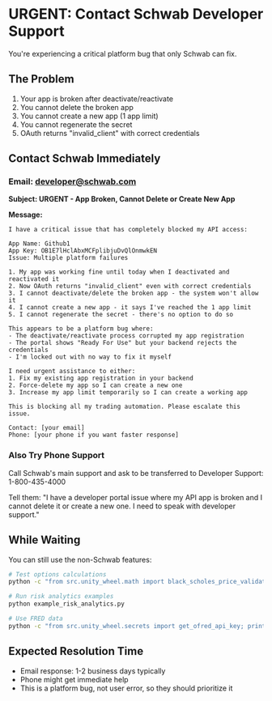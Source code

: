 # URGENT: Contact Schwab Developer Support

You're experiencing a critical platform bug that only Schwab can fix.

## The Problem
1. Your app is broken after deactivate/reactivate
2. You cannot delete the broken app
3. You cannot create a new app (1 app limit)
4. You cannot regenerate the secret
5. OAuth returns "invalid_client" with correct credentials

## Contact Schwab Immediately

### Email: developer@schwab.com

**Subject: URGENT - App Broken, Cannot Delete or Create New App**

**Message:**
```
I have a critical issue that has completely blocked my API access:

App Name: Github1
App Key: OB1E7lHclAbxMCFplibjuDvQlOnmwkEN
Issue: Multiple platform failures

1. My app was working fine until today when I deactivated and reactivated it
2. Now OAuth returns "invalid_client" even with correct credentials
3. I cannot deactivate/delete the broken app - the system won't allow it
4. I cannot create a new app - it says I've reached the 1 app limit
5. I cannot regenerate the secret - there's no option to do so

This appears to be a platform bug where:
- The deactivate/reactivate process corrupted my app registration
- The portal shows "Ready For Use" but your backend rejects the credentials
- I'm locked out with no way to fix it myself

I need urgent assistance to either:
1. Fix my existing app registration in your backend
2. Force-delete my app so I can create a new one
3. Increase my app limit temporarily so I can create a working app

This is blocking all my trading automation. Please escalate this issue.

Contact: [your email]
Phone: [your phone if you want faster response]
```

### Also Try Phone Support
Call Schwab's main support and ask to be transferred to Developer Support:
1-800-435-4000

Tell them: "I have a developer portal issue where my API app is broken and I cannot delete it or create a new one. I need to speak with developer support."

## While Waiting

You can still use the non-Schwab features:
```bash
# Test options calculations
python -c "from src.unity_wheel.math import black_scholes_price_validated; print(black_scholes_price_validated(100, 100, 0.25, 0.05, 0.2, 'call'))"

# Run risk analytics examples
python example_risk_analytics.py

# Use FRED data
python -c "from src.unity_wheel.secrets import get_ofred_api_key; print(f'FRED API Key available: {bool(get_ofred_api_key())}')"
```

## Expected Resolution Time
- Email response: 1-2 business days typically
- Phone might get immediate help
- This is a platform bug, not user error, so they should prioritize it